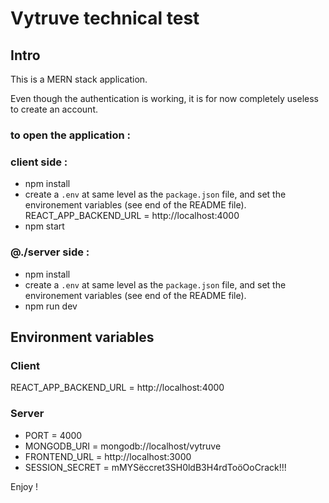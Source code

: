 # Vytruve technical test

## Intro

This is a MERN stack application.

Even though the authentication is working, it is for now completely useless to create an account.

### to open the application :

### client side : 


- npm install
- create a `.env` at same level as the `package.json` file, and set the environement variables (see end of the README file).
      REACT_APP_BACKEND_URL = http://localhost:4000
- npm start

### @./server side : 

- npm install
- create a `.env` at same level as the `package.json` file, and set the environement variables (see end of the README file).
- npm run dev

## Environment variables

### Client

REACT_APP_BACKEND_URL = http://localhost:4000

### Server

- PORT = 4000
- MONGODB_URI = mongodb://localhost/vytruve
- FRONTEND_URL = http://localhost:3000
- SESSION_SECRET = mMYSëccret3SH0ldB3H4rdToöOoCrack!!! 

Enjoy !
